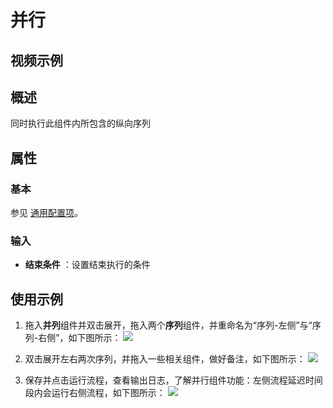 # 并行

## 视频示例

## 概述

同时执行此组件内所包含的纵向序列

## 属性

### 基本

参见 [通用配置项](../Appendix/CommonConfigurationItems.md)。

### 输入

- **结束条件** ：设置结束执行的条件

## 使用示例

1. 拖入**并列**组件并双击展开，拖入两个**序列**组件，并重命名为“序列-左侧”与“序列-右侧”，如下图所示：
![](https://docimages.blob.core.chinacloudapi.cn/images/Activities/pallel-1.png)

2. 双击展开左右两次序列，并拖入一些相关组件，做好备注，如下图所示：
![](https://docimages.blob.core.chinacloudapi.cn/images/Activities/pallel-2.png)

3. 保存并点击运行流程，查看输出日志，了解并行组件功能：左侧流程延迟时间段内会运行右侧流程，如下图所示：
![](https://docimages.blob.core.chinacloudapi.cn/images/Activities/pallel-3.png)
